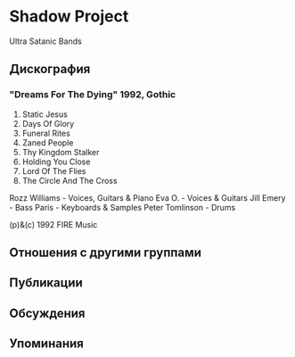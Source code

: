 # Shadow Project

Ultra Satanic Bands

## Дискография

### "Dreams For The Dying" 1992, Gothic

1. Static Jesus
2. Days Of Glory
3. Funeral Rites
4. Zaned People
5. Thy Kingdom Stalker
6. Holding You Close
7. Lord Of The Flies
8. The Circle And The Cross

 Rozz Williams - Voices, Guitars & Piano
 Eva O. - Voices & Guitars
 Jill Emery - Bass
 Paris - Keyboards & Samples
 Peter Tomlinson - Drums

(p)&(c) 1992 FIRE Music



## Отношения с другими группами


## Публикации


## Обсуждения


## Упоминания

